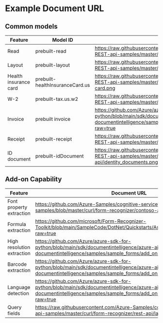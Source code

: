 # Example Document URL
## Common models
|Feature|Model ID|Document URL|
| --- | --- | --- |
| Read | prebuilt-read |https://raw.githubusercontent.com/Azure-Samples/cognitive-services-REST-api-samples/master/curl/form-recognizer/rest-api/read.png|
| Layout | prebuilt-layout | https://raw.githubusercontent.com/Azure-Samples/cognitive-services-REST-api-samples/master/curl/form-recognizer/rest-api/layout.png |
| Health insurance card | prebuilt-healthInsuranceCard.us | https://raw.githubusercontent.com/Azure-Samples/cognitive-services-REST-api-samples/master/curl/form-recognizer/rest-api/insurance-card.png |
| W-2 | prebuilt-tax.us.w2 | https://raw.githubusercontent.com/Azure-Samples/cognitive-services-REST-api-samples/master/curl/form-recognizer/rest-api/w2.png |
| Invoice | prebuilt invoice | https://github.com/Azure/azure-sdk-for-python/blob/main/sdk/documentintelligence/azure-ai-documentintelligence/samples/sample_forms/forms/sample_invoice.jpg?raw=true |
| Receipt | prebuilt-receipt | https://raw.githubusercontent.com/Azure-Samples/cognitive-services-REST-api-samples/master/curl/form-recognizer/rest-api/receipt.png |
| ID document | prebuilt-idDocument | https://raw.githubusercontent.com/Azure-Samples/cognitive-services-REST-api-samples/master/curl/form-recognizer/rest-api/identity_documents.png |

## Add-on Capability
|Feature|Document URL|
| --- | --- |
| Font property extraction | https://github.com/Azure-Samples/cognitive-services-REST-api-samples/blob/master/curl/form-recognizer/contoso-allinone.jpg?raw=true |
| Formula extraction | https://github.com/microsoft/Form-Recognizer-Toolkit/blob/main/SampleCode/DotNet/Quickstarts/Assets/layout-formulas.png?raw=true |
| High resolution extraction| https://github.com/Azure/azure-sdk-for-python/blob/main/sdk/documentintelligence/azure-ai-documentintelligence/samples/sample_forms/add_ons/highres.png?raw=true |
 |Barcode extraction |https://github.com/Azure/azure-sdk-for-python/blob/main/sdk/documentintelligence/azure-ai-documentintelligence/samples/sample_forms/add_ons/barcodes.jpg?raw=true |
| Language detection | https://github.com/Azure/azure-sdk-for-python/blob/main/sdk/documentintelligence/azure-ai-documentintelligence/samples/sample_forms/add_ons/fonts_and_languages.png?raw=true|
| Query fields | https://raw.githubusercontent.com/Azure-Samples/cognitive-services-REST-api-samples/master/curl/form-recognizer/rest-api/layout.png|
